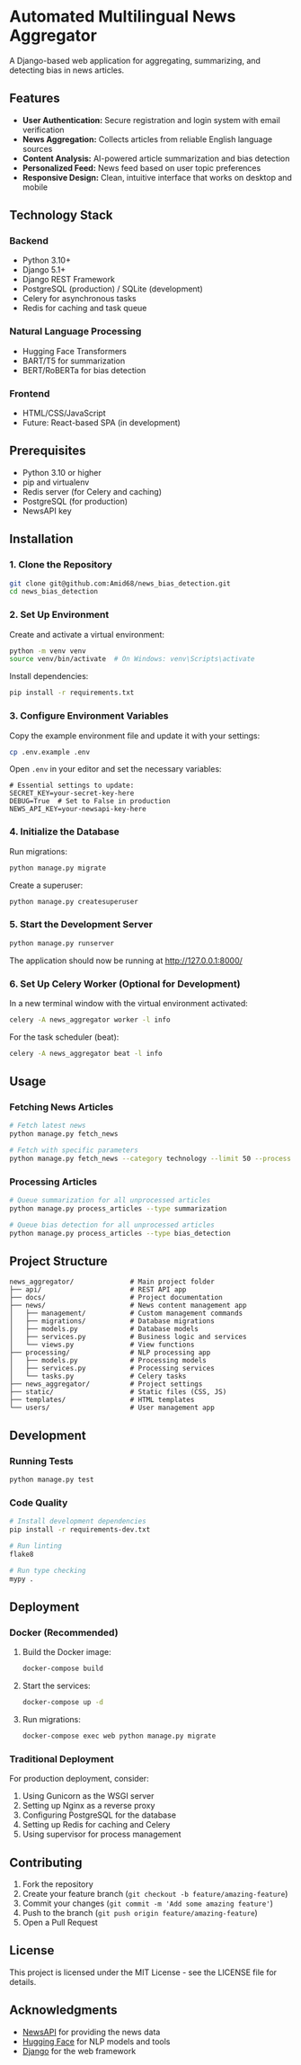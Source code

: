 # Automated Multilingual News Aggregator

A Django-based web application for aggregating, summarizing, and detecting bias in news articles.

## Features

- **User Authentication:** Secure registration and login system with email verification
- **News Aggregation:** Collects articles from reliable English language sources
- **Content Analysis:** AI-powered article summarization and bias detection
- **Personalized Feed:** News feed based on user topic preferences
- **Responsive Design:** Clean, intuitive interface that works on desktop and mobile

## Technology Stack

### Backend
- Python 3.10+
- Django 5.1+
- Django REST Framework
- PostgreSQL (production) / SQLite (development)
- Celery for asynchronous tasks
- Redis for caching and task queue

### Natural Language Processing
- Hugging Face Transformers
- BART/T5 for summarization
- BERT/RoBERTa for bias detection

### Frontend
- HTML/CSS/JavaScript
- Future: React-based SPA (in development)

## Prerequisites

- Python 3.10 or higher
- pip and virtualenv
- Redis server (for Celery and caching)
- PostgreSQL (for production)
- NewsAPI key

## Installation

### 1. Clone the Repository

```bash
git clone git@github.com:Amid68/news_bias_detection.git
cd news_bias_detection
```

### 2. Set Up Environment

Create and activate a virtual environment:

```bash
python -m venv venv
source venv/bin/activate  # On Windows: venv\Scripts\activate
```

Install dependencies:

```bash
pip install -r requirements.txt
```

### 3. Configure Environment Variables

Copy the example environment file and update it with your settings:

```bash
cp .env.example .env
```

Open `.env` in your editor and set the necessary variables:

```
# Essential settings to update:
SECRET_KEY=your-secret-key-here
DEBUG=True  # Set to False in production
NEWS_API_KEY=your-newsapi-key-here
```

### 4. Initialize the Database

Run migrations:

```bash
python manage.py migrate
```

Create a superuser:

```bash
python manage.py createsuperuser
```

### 5. Start the Development Server

```bash
python manage.py runserver
```

The application should now be running at http://127.0.0.1:8000/

### 6. Set Up Celery Worker (Optional for Development)

In a new terminal window with the virtual environment activated:

```bash
celery -A news_aggregator worker -l info
```

For the task scheduler (beat):

```bash
celery -A news_aggregator beat -l info
```

## Usage

### Fetching News Articles

```bash
# Fetch latest news
python manage.py fetch_news

# Fetch with specific parameters
python manage.py fetch_news --category technology --limit 50 --process
```

### Processing Articles

```bash
# Queue summarization for all unprocessed articles
python manage.py process_articles --type summarization

# Queue bias detection for all unprocessed articles
python manage.py process_articles --type bias_detection
```

## Project Structure

```
news_aggregator/              # Main project folder
├── api/                      # REST API app
├── docs/                     # Project documentation
├── news/                     # News content management app
│   ├── management/           # Custom management commands
│   ├── migrations/           # Database migrations
│   ├── models.py             # Database models
│   ├── services.py           # Business logic and services
│   └── views.py              # View functions
├── processing/               # NLP processing app
│   ├── models.py             # Processing models
│   ├── services.py           # Processing services
│   └── tasks.py              # Celery tasks
├── news_aggregator/          # Project settings
├── static/                   # Static files (CSS, JS)
├── templates/                # HTML templates
└── users/                    # User management app
```

## Development

### Running Tests

```bash
python manage.py test
```

### Code Quality

```bash
# Install development dependencies
pip install -r requirements-dev.txt

# Run linting
flake8

# Run type checking
mypy .
```

## Deployment

### Docker (Recommended)

1. Build the Docker image:
   ```bash
   docker-compose build
   ```

2. Start the services:
   ```bash
   docker-compose up -d
   ```

3. Run migrations:
   ```bash
   docker-compose exec web python manage.py migrate
   ```

### Traditional Deployment

For production deployment, consider:

1. Using Gunicorn as the WSGI server
2. Setting up Nginx as a reverse proxy
3. Configuring PostgreSQL for the database
4. Setting up Redis for caching and Celery
5. Using supervisor for process management

## Contributing

1. Fork the repository
2. Create your feature branch (`git checkout -b feature/amazing-feature`)
3. Commit your changes (`git commit -m 'Add some amazing feature'`)
4. Push to the branch (`git push origin feature/amazing-feature`)
5. Open a Pull Request

## License

This project is licensed under the MIT License - see the LICENSE file for details.

## Acknowledgments

- [NewsAPI](https://newsapi.org/) for providing the news data
- [Hugging Face](https://huggingface.co/) for NLP models and tools
- [Django](https://www.djangoproject.com/) for the web framework